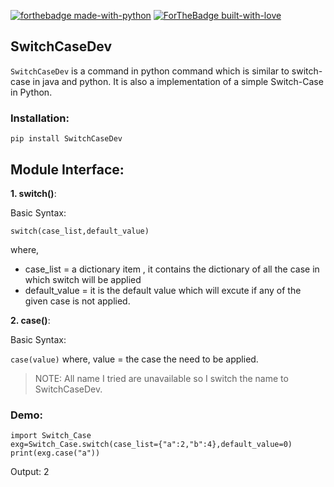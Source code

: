 [![forthebadge made-with-python](http://ForTheBadge.com/images/badges/made-with-python.svg)](http://ayanbag.github.io)
[![ForTheBadge built-with-love](http://ForTheBadge.com/images/badges/built-with-love.svg)](http://ayanbag.github.io)

## SwitchCaseDev


``SwitchCaseDev`` is a command in python command which is similar to switch-case in java and python.
It is also a implementation of a simple Switch-Case in Python.

### Installation:
```
pip install SwitchCaseDev
```

## Module Interface:

**1. switch()**:

Basic Syntax:

```
switch(case_list,default_value)
```

where,
- case_list = a dictionary item , it contains the dictionary of all the case in which switch will be applied
- default_value = it is the default value which will excute if any of the given case is not applied.


**2. case()**:

Basic Syntax:

``
case(value)
``
where, value = the case the need to be applied.

> NOTE: All name I tried are unavailable so I switch the name to SwitchCaseDev.

### Demo:

```
import Switch_Case
exg=Switch_Case.switch(case_list={"a":2,"b":4},default_value=0)
print(exg.case("a"))
```

Output:
2
